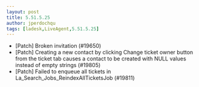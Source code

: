 ```yaml
---
layout: post
title: 5.51.5.25
author: jperdochqu
tags: [ladesk,LiveAgent,5.51.5.25]
---
```

- [Patch] Broken invitation (#19650)
- [Patch] Creating a new contact by clicking Change ticket owner button from the ticket tab causes a contact to be created with NULL values instead of empty strings (#19805)
- [Patch] Failed to enqueue all tickets in La_Search_Jobs_ReindexAllTicketsJob (#19811)
